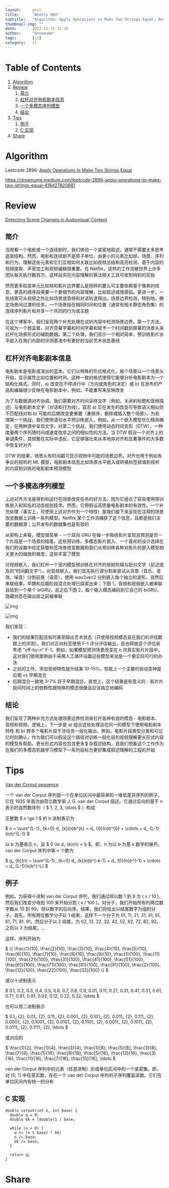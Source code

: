 ```yaml
---
layout:     post
title:      "Weekly 084"
subtitle:   "Algorithm: Apply Operations to Make Two Strings Equal; Review: Detecting Scene Changes in Audiovisual Content; Tips: Van der Corput Sequence; Share: "
thumbnail-img: ""
date:       2023-11-15 21:10
author:     "dreamume"
tags: 		[it]
category:   it
---
```

<head>
    <script src="https://cdn.mathjax.org/mathjax/latest/MathJax.js?config=TeX-AMS-MML_HTMLorMML" type="text/javascript"></script>
    <script type="text/x-mathjax-config">
        MathJax.Hub.Config({
            tex2jax: {
            skipTags: ['script', 'noscript', 'style', 'textarea', 'pre'],
            inlineMath: [['$','$']]
            }
        });
    </script>
</head>

# Table of Contents

1.  [Algorithm](#org3082605)
2.  [Review](#orge23a8bd)
    1.  [简介](#org30eb8e5)
    2.  [杠杆对齐电影剧本信息](#org09e42db)
    3.  [一个多模态序列模型](#orgf940763)
    4.  [结论](#org3b23d2a)
3.  [Tips](#org9fc6ab0)
    1.  [例子](#org746ca65)
    2.  [C 实现](#orgd441417)
4.  [Share](#org76f7529)


<a id="org3082605"></a>

# Algorithm

Leetcode 2896: [Apply Operations to Make Two Strings Equal](https://leetcode.com/problems/apply-operations-to-make-two-strings-equal/)

<https://dreamume.medium.com/leetcode-2896-apply-operations-to-make-two-strings-equal-416d27820881>


<a id="orge23a8bd"></a>

# Review

[Detecting Scene Changes in Audiovisual Content](https://netflixtechblog.com/detecting-scene-changes-in-audiovisual-content-77a61d3eaad6)


<a id="org30eb8e5"></a>

## 简介

当观看一个电影或一个连续剧时，我们体验一个紧密地叙述，通常不需要太多思考底层结构。然而，电影和连续剧不是原子单位，由更小的元素比如帧、场景、序列和行为。理解这些元素和它们互相如何关联比如视频总结和高亮检测、基于内容的视频提取、声音加工和视频编辑很重要。在 Netflix，这样的工作流被世界上许多团队每天执行数百次，这样投资在内容理解的算法相关工具可收割特别的奖励

然而更多粒度单元比如帧和影片边界要么是琐碎的要么可主要依赖基于像素的信息，更高的顺序段需要一个更细节的内容理解，比如叙述或情感弧。更进一步，一些线索可从视频之外比如场景或音频和对话轨道得出。场景边界检测，特别地，确定场景间过渡的任务，一个场景指在相同时间和位置（通常有相关静态角色集）的连续序列影片和共享一个共同的行为或主题

在这个博客中，我们呈现两个补充处理在试听内容中检测场景边界。第一个方法，可视为一个弱监督，对齐荧幕字幕和时间字幕和赋予一个时间戳到屏幕的场景头来杠杆化场景形式的辅助数据。第二个处理，我们显示一个相对简单，预训练影片水平嵌入在我们内部的评测基准中有更好的当前艺术状态基线


<a id="org09e42db"></a>

## 杠杆对齐电影剧本信息

电影剧本是电影或演出的蓝本。它们以特殊的形式格式化，每个场景以一个场景头开始，显示属性比如位置和时间。这种一致的格式使得它能够分析电影剧本为一个结构化格式。同时，a) 改变在不停进行中（方向或角色的决定）或 b) 在发布的产品和编辑很少反映在电影剧本中，例如，不能重写来反映改变

为了与数据源对齐协调，我们需要对齐时间采样文字（例如，关闭的标题和音频描述）与电影剧本文字（对话和行为线），容忍 a) 正在发生的改变可导致语义相似但不匹配线对和 b) 可能的后期改变更重要（重排序，删除或插入整个场景）。为处理第一个挑战，我们使用语句水平预训练嵌入，例如，从一个嵌入模型优化精简确定，在两种源中呈现文字。对第二个挑战，我们使用动态时间变形（DTW），一种度量两个序列随时间或速度改变之间的相似性的方法。当 DTW 假设一个对齐上的单调条件，其频繁在实际中违反，它足够强壮来从本地非对齐和显著事件的大多数中恢复好对齐

DTW 的结果，场景头有时间戳可显示视频中可能的场景边界。对齐也用于例如有争议的视听的 ML 模型，电影剧本信息比如场景水平嵌入或转换标签赋值到视听的内容到训练的电影剧本预测模型


<a id="orgf940763"></a>

## 一个多模态序列模型

上述对齐方法是得到和运行在场景改变任务的好方法，因为它组合了容易使用预训练嵌入和知名的动态规划技术。然而，它预假设高质量电影剧本的有效性。一个补充处理（事实上，可使用上述对齐作为一个特性）是我们接下来呈现在注释的场景改变数据上训练一系列模型。Netflix 某个工作流捕获了这个信息，且那是我们主要的数据源；公开发布的数据集也是有效的

从架构上来看，模型很简单 - 一个双向 GRU 在每一步吸收影片呈现且预测是否一个片段是一个场景的结尾。这些预训练、多模态影片嵌入、一个喜欢的设计选择在我们的设置中给定获取标签场景改变数据和我们从预训练各种对影片的嵌入模型相关更大的缩放的难度，这些丰富了模型

对视频嵌入，我们杠杆一个室内模型预训练在对齐的视频剪辑与配对文字（前述提及的“时间戳文字“）。对音频嵌入，我们首先执行源分割来尝试从背景（音乐、音效、噪音）分割前景（语音），使用 wav2vec2 分别嵌入每个独立的波形，且然后串联结果。早期和后期阶段混合处理已探索出来；下图 1，音频和视频嵌入被串联且给到一个单个 biGRU，且之后下图 2，每个输入模态编码到它自己的 biGRU，隐藏状态在输出层之前被串联

![img](../img/early_fusion_concatenate_embeddings_at_the_input.gif)

![img](../img/late_fusion_concatenate_prior_to_prediction_output.gif)

我们发现：

-   我们的结果匹配且有时甚至超出艺术状态（只使用视频模态且在我们的评估数据上的评测）。我们对正向标签使用 F-1 评分评估输出，且也释放这个评估来考虑 "off-by-n" F-1，例如，如果模型预测场景改变在 n 次真实影片片段中。这对我们使用案例由于采用人工循环设置这些模型来说是一个更实际可行的办法
-   之前的工作，添加音频特性提升结果 10-15%。性能上一个主要的驱动变种是后期 vs 早期混合
-   后期混合一致地 3-7% 好于早期混合。直觉上，这个结果是有意义的 - 影片片段间时间上的依赖性跟特殊的模态很像且应该独立地编码


<a id="org3b23d2a"></a>

## 结论

我们呈现了两种补充方式处理场景边界检测来杠杆各种有效的模态 - 电影剧本、音频和视频。逻辑上，下一步是 a) 组合这些处理且在同一的模型下使用电影剧本特性 和 b) 跨多个电影片段干涉任务一般化输出，例如，电影片段类型分类和可记忆时刻确认，作为我们可以假设这个路径对训练一般化目的视频理解更长形式内容的模型有帮助。更长形式内容也包含更多复杂叙述结构，且我们想象这个工作作为在我们的多模态机器学习模型下一系列目标为更好集成叙述理解的工程的开始


<a id="org9fc6ab0"></a>

# Tips

[Van der Corput sequence](https://en.wikipedia.org/wiki/Van_der_Corput_sequence)

一个 van der Corput 序列是一个在单位区间中最简单的一维低差异序列的例子。它在 1935 年首次由荷兰数学家 J. G. van der Corput 描述。它通过反向的基于 n 表示的自然数序列（ $ 1, 2, 3, \\ldots $ ）构成

正整数 $ n \\ge 1 $ 的 b 进制表示为

$ n = \\sum^{L-1}_ {k=0} d_ {k}(n)b^{k} = d_ {0}(n)b^{0} + \\cdots + d_ {L-1}(n)b^{L-1} $

以 b 为基表示 n，且 $ 0 \\le d_ {k}(n) < b $。即，n 为以 b 为基 k 数字的展开。van der Corput 序列中第 n 个数为

$ g_ {b}(n) = \\sum^{L-1}_ {k=0} d_ {k}(n)b^{-k-1} = d_ {0}(n)b^{-1} + \\cdots + d_ {L-1}(n)b^{-L} $


<a id="org746ca65"></a>

## 例子

例如，为获得十进制 van der Corput 序列，我们通过除以数 1 到 9 为 ( x / 10 )，然后我们改变分母到 100 来开始分割 ( x / 100 )。对分子，我们开始所有的两位数字数从 10 到 99，但以数字的后向序。结果，我们将给出以结尾数字为组的分子。首先，所有两位数字分子以 1 结束，这样下一个分子为 01, 11, 21, 31, 41, 51, 61, 71, 81, 91。然后分子以 2 结尾，为 02, 12, 22, 32, 42, 52, 62, 72, 82, 92。之后以 3 为结尾，&#x2026;

这样，序列开始为

$ \\{ \\frac{1}{10}, \\frac{2}{10}, \\frac{3}{10}, \\frac{4}{10}, \\frac{5}{10}, \\frac{6}{10}, \\frac{7}{10}, \\frac{8}{10}, \\frac{9}{10}, \\frac{1}{100}, \\frac{11}{100}, \\frac{21}{100}, \\frac{31}{100}, \\frac{41}{100}, \\frac{51}{100}, \\frac{61}{100}, \\frac{71}{100}, \\frac{81}{100}, \\frac{91}{100}, \\frac{2}{100}, \\frac{12}{100}, \\frac{22}{100}, \\frac{32}{100} \\} $

或以十进制表示

$ 0.1, 0.2, 0.3, 0.4, 0.5, 0.6, 0.7, 0.8, 0.9, 0.01, 0.11, 0.21, 0.31, 0.41, 0.51, 0.61, 0.71, 0.81, 0.91, 0.02, 0.12, 0.22, 0.32, \\ldots $

也可以用二进制表示

$ 0.1_ {2}, 0.01_ {2}, 0.11_ {2}, 0.001_ {2}, 0.101_ {2}, 0.011_ {2}, 0.111_ {2}, 0.0001_ {2}, 0.1001_ {2}, 0.0101_ {2}, 0.1101_ {2}, 0.0011_ {2}, 0.1011_ {2}, 0.0111_ {2}, 0.1111_ {2}, \\ldots $

或对应的

$ \\frac{1}{2}, \\frac{1}{4}, \\frac{3}{4}, \\frac{1}{8}, \\frac{5}{8}, \\frac{3}{8}, \\frac{7}{8}, \\frac{1}{16}, \\frac{9}{16}, \\frac{5}{16}, \\frac{13}{16}, \\frac{3}{16}, \\frac{11}{16}, \\frac{7}{16}, \\frac{15}{16}, \\ldots $

van der Corput 序列中的元素（任意进制）形成单位区间中的一个紧密集。即，对 [0, 1] 中任意实数，存在一个 van der Corput 序列的子序列覆盖该数。它们在单位区间内有统一的分布


<a id="orgd441417"></a>

## C 实现

    double corput(int n, int base) {
      double q = 0;
      double bk = (double)1 / base;
    
      while (n > 0) {
        q += (n % base) * bk;
        n /= base;
        bk /= base;
      }
    
      return q;
    }


<a id="org76f7529"></a>

# Share

